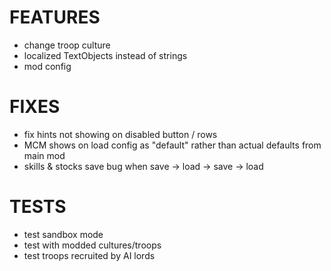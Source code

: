 # FEATURES

- change troop culture
- localized TextObjects instead of strings
- mod config

# FIXES

- fix hints not showing on disabled button / rows
- MCM shows on load config as "default" rather than actual defaults from main mod
- skills & stocks save bug when save -> load -> save -> load

# TESTS

- test sandbox mode
- test with modded cultures/troops
- test troops recruited by AI lords